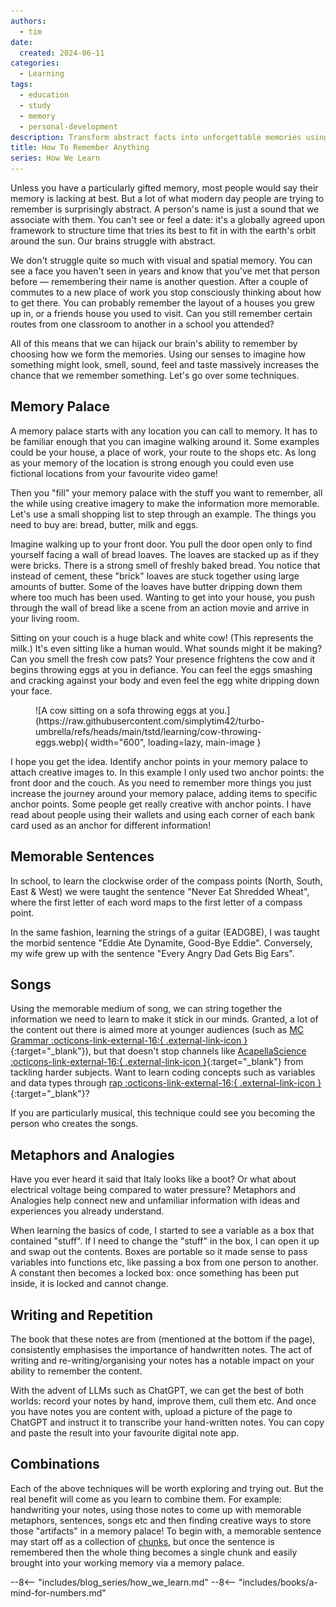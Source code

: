 ```yaml
---
authors:
  - tim
date:
  created: 2024-06-11
categories:
  - Learning
tags:
  - education
  - study
  - memory
  - personal-development
description: Transform abstract facts into unforgettable memories using clever tricks
title: How To Remember Anything
series: How We Learn
---
```


Unless you have a particularly gifted memory, most people would say their memory is lacking at best. But a lot of what modern day people are trying to remember is surprisingly abstract. A person's name is just a sound that we associate with them. You can't see or feel a date: it's a globally agreed upon framework to structure time that tries its best to fit in with the earth's orbit around the sun. Our brains struggle with abstract.

<!-- more -->

We don't struggle quite so much with visual and spatial memory. You can see a face you haven't seen in years and know that you've met that person before — remembering their name is another question. After a couple of commutes to a new place of work you stop  consciously thinking about how to get there. You can probably remember the layout of a houses you grew up in, or a friends house you used to visit. Can you still remember certain routes from one classroom to another in a school you attended?

All of this means that we can hijack our brain's ability to remember by choosing how we form the memories. Using our senses to imagine how something might look, smell, sound, feel and taste massively increases the chance that we remember something. Let's go over some techniques.

## Memory Palace
A memory palace starts with any location you can call to memory. It has to be familiar enough that you can imagine walking around it. Some examples could be your house, a place of work, your route to the shops etc. As long as your memory of the location is strong enough you could even use fictional locations from your favourite video game!

Then you "fill" your memory palace with the stuff you want to remember, all the while using creative imagery to make the information more memorable. Let's use a small shopping list to step through an example. The things you need to buy are: bread, butter, milk and eggs.

Imagine walking up to your front door. You pull the door open only to find yourself facing a wall of bread loaves. The loaves are stacked up as if they were bricks. There is a strong smell of freshly baked bread. You notice that instead of cement, these "brick" loaves are stuck together using large amounts of butter. Some of the loaves have butter dripping down them where too much has been used. Wanting to get into your house, you push through the wall of bread like a scene from an action movie and arrive in your living room.

Sitting on your couch is a huge black and white cow! (This represents the milk.) It's even sitting like a human would. What sounds might it be making? Can you smell the fresh cow pats? Your presence frightens the cow and it begins throwing eggs at you in defiance. You can feel the eggs smashing and cracking against your body and even feel the egg white dripping down your face.

<figure markdown="span">
  ![A cow sitting on a sofa throwing eggs at you.](https://raw.githubusercontent.com/simplytim42/turbo-umbrella/refs/heads/main/tstd/learning/cow-throwing-eggs.webp){ width="600", loading=lazy, main-image }
</figure>

I hope you get the idea. Identify anchor points in your memory palace to attach creative images to. In this example I only used two anchor points: the front door and the couch. As you need to remember more things you just increase the journey around your memory palace, adding items to specific anchor points. Some people get really creative with anchor points. I have read about people using their wallets and using each corner of each bank card used as an anchor for different information!


## Memorable Sentences
In school, to learn the clockwise order of the compass points (North, South, East & West) we were taught the sentence "Never Eat Shredded Wheat", where the first letter of each word maps to the first letter of a compass point.

In the same fashion, learning the strings of a guitar (EADGBE), I was taught the morbid sentence "Eddie Ate Dynamite, Good-Bye Eddie". Conversely, my wife grew up with the sentence "Every Angry Dad Gets Big Ears".


## Songs
Using the memorable medium of song, we can string together the information we need to learn to make it stick in our minds. Granted, a lot of the content out there is aimed more at younger audiences (such as [MC Grammar :octicons-link-external-16:{ .external-link-icon }](https://www.youtube.com/@MCGrammarTV){:target="_blank"}), but that doesn't stop channels like [AcapellaScience :octicons-link-external-16:{ .external-link-icon }](https://www.youtube.com/@acapellascience){:target="_blank"} from tackling harder subjects. Want to learn coding concepts such as variables and data types through [rap :octicons-link-external-16:{ .external-link-icon }](https://www.youtube.com/watch?v=m7szVmMta-o){:target="_blank"}?

If you are particularly musical, this technique could see you becoming the person who creates the songs.


## Metaphors and Analogies
Have you ever heard it said that Italy looks like a boot? Or what about electrical voltage being compared to water pressure? Metaphors and Analogies help connect new and unfamiliar information with ideas and experiences you already understand.

When learning the basics of code, I started to see a variable as a box that contained "stuff". If I need to change the "stuff" in the box, I can open it up and swap out the contents. Boxes are portable so it made sense to pass variables into functions etc, like passing a box from one person to another. A constant then becomes a locked box: once something has been put inside, it is locked and cannot change.


## Writing and Repetition
The book that these notes are from (mentioned at the bottom if the page), consistently emphasises the importance of handwritten notes. The act of writing and re-writing/organising your notes has a notable impact on your ability to remember the content.

With the advent of LLMs such as ChatGPT, we can get the best of both worlds: record your notes by hand, improve them, cull them etc. And once you have notes you are content with, upload a picture of the page to ChatGPT and instruct it to transcribe your hand-written notes. You can copy and paste the result into your favourite digital note app.


## Combinations
Each of the above techniques will be worth exploring and trying out. But the real benefit will come as you learn to combine them. For example: handwriting your notes, using those notes to come up with memorable metaphors, sentences, songs etc and then finding creative ways to store those "artifacts" in a memory palace! To begin with, a memorable sentence may start off as a collection of [chunks](./chunk-it-up.md), but once the sentence is remembered then the whole thing becomes a single chunk and easily brought into your working memory via a memory palace.


--8<-- "includes/blog_series/how_we_learn.md"
--8<-- "includes/books/a-mind-for-numbers.md"